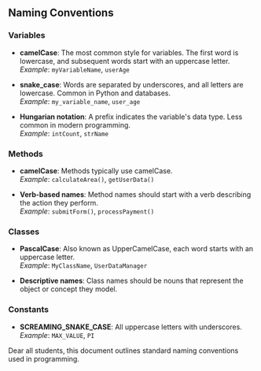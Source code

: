 ## Naming Conventions

### Variables

- **camelCase**: The most common style for variables. The first word is lowercase, and subsequent words start with an uppercase letter.  
   _Example_: `myVariableName`, `userAge`

- **snake_case**: Words are separated by underscores, and all letters are lowercase. Common in Python and databases.  
   _Example_: `my_variable_name`, `user_age`

- **Hungarian notation**: A prefix indicates the variable's data type. Less common in modern programming.  
   _Example_: `intCount`, `strName`

### Methods

- **camelCase**: Methods typically use camelCase.  
   _Example_: `calculateArea()`, `getUserData()`

- **Verb-based names**: Method names should start with a verb describing the action they perform.  
   _Example_: `submitForm()`, `processPayment()`

### Classes

- **PascalCase**: Also known as UpperCamelCase, each word starts with an uppercase letter.  
   _Example_: `MyClassName`, `UserDataManager`

- **Descriptive names**: Class names should be nouns that represent the object or concept they model.

### Constants

- **SCREAMING_SNAKE_CASE**: All uppercase letters with underscores.  
   _Example_: `MAX_VALUE`, `PI`

Dear all students, this document outlines standard naming conventions used in programming.
